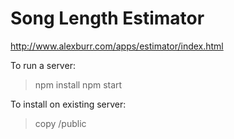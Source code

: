 # Song Length Estimator #

http://www.alexburr.com/apps/estimator/index.html

To run a server:
> npm install
> npm start

To install on existing server:
> copy /public
